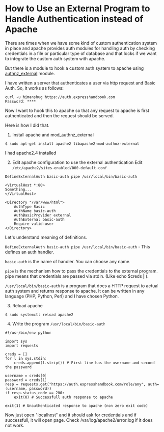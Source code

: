 # How to Use an External Program to Handle Authentication instead of Apache

There are times when we have some kind of custom authentication system in place and apache provides auth modules for handling auth by checking credentials in a file or particular type of database and that locks if we want to integrate the custom auth system with apache.

But there is a module to hook a custom auth system to apache using [authnz_external](https://github.com/phokz/mod-auth-external/tree/master/mod_authnz_external) module.

I have written a server that authenticates a user via http request and Basic Auth.  So, it works as follows:
```
curl -u himanshug https://auth.expresshandbook.com
Password: ****
```
Now I want to hook this to apache so that any request to apache is first authenticated and then the request should be served.

Here is how I did that.

1. Install apache and mod_authnz_external
```
$ sudo apt-get install apache2 libapache2-mod-authnz-external
```
I had apache2.4 installed

2. Edit apache configuration to use the external authentication
   Edit `/etc/apache2/sites-enabled/000-default.conf`
```
DefineExternalAuth basic-auth pipe /usr/local/bin/basic-auth

<VirtualHost *:80>
Something...
</VirtualHost>

<Directory "/var/www/html">
    AuthType Basic
    AuthName basic-auth
    AuthBasicProvider external
    AuthExternal basic-auth
    Require valid-user
</Directory>
```

Let's understand meaning of definitions.

`DefineExternalAuth basic-auth pipe /usr/local/bin/basic-auth` - This defines an auth handler.

`basic-auth` is the name of handler.  You can choose any name.  

`pipe` is the mechanism how to pass the credentials to the external program.  pipe means that credentials are passed via stdin.  (Like echo $creds | <program>).

`/usr/local/bin/basic-auth` is a program that does a HTTP request to actual auth system and returns response to apache.  It can be written in any language (PHP, Python, Perl) and I have chosen Python.

3. Reload apache
```
$ sudo systemctl reload apache2
```

4. Write the program `/usr/local/bin/basic-auth`
```
#!/usr/bin/env python

import sys
import requests

creds = []
for l in sys.stdin:
    creds.append(l.strip()) # First line has the username and second the password

username = creds[0]
password = creds[1]
resp = requests.get("https://auth.expresshandbook.com/role/any", auth=(username, password))
if resp.status_code == 200:
    exit(0) # Successfull auth response to apache

exit(1) # Unauthenticated response to apache (non zero exit code)
```

Now just open "localhost" and it should ask for credentials and if successfull, it will open page.  Check /var/log/apache2/error.log if it does not work.

